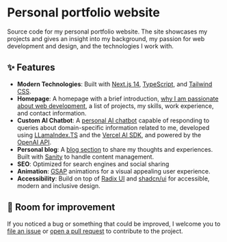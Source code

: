 # Personal portfolio website

Source code for my personal portfolio website. The site showcases my projects and gives an insight into my background, my passion for web development and design, and the technologies I work with.

## ✨ Features

- **Modern Technologies**: Built with [Next.js 14](https://nextjs.org/), [TypeScript](https://www.typescriptlang.org/), and [Tailwind CSS](https://tailwindcss.com/).
- **Homepage**: A homepage with a brief introduction, [why I am passionate about web development](https://www.nikolailehbr.ink/#passion), a list of projects, my skills, work experience, and contact information.
- **Custom AI Chatbot**: A [personal AI chatbot](https://www.nikolailehbr.ink/chat) capable of responding to queries about domain-specific information related to me, developed using [LLamaIndex.TS](https://ts.llamaindex.ai/) and the [Vercel AI SDK](https://sdk.vercel.ai/docs), and powered by the [OpenAI API](https://openai.com/blog/openai-api).
- **Personal blog**: A [blog section](https://www.nikolailehbr.ink/blog) to share my thoughts and experiences. Built with [Sanity](https://www.sanity.io/) to handle content management.
- **SEO**: Optimized for search engines and social sharing
- **Animation**: [GSAP](https://gsap.com/) animations for a visual appealing user experience.
- **Accessibility**: Build on top of [Radix UI](https://radix-ui.com/) and [shadcn/ui](https://ui.shadcn.com/docs) for accessible, modern and inclusive design.

## 🤗 Room for improvement

If you noticed a bug or something that could be improved, I welcome you to [file an issue](https://github.com/nikolailehbrink/portfolio/issues/new) or [open a pull request](https://github.com/nikolailehbrink/portfolio/compare) to contribute to the project.
